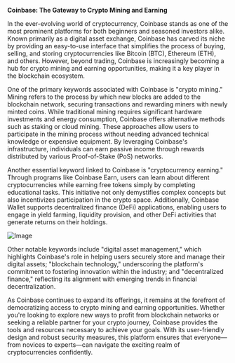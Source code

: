 **Coinbase: The Gateway to Crypto Mining and Earning**

In the ever-evolving world of cryptocurrency, Coinbase stands as one of the most prominent platforms for both beginners and seasoned investors alike. Known primarily as a digital asset exchange, Coinbase has carved its niche by providing an easy-to-use interface that simplifies the process of buying, selling, and storing cryptocurrencies like Bitcoin (BTC), Ethereum (ETH), and others. However, beyond trading, Coinbase is increasingly becoming a hub for crypto mining and earning opportunities, making it a key player in the blockchain ecosystem.

One of the primary keywords associated with Coinbase is "crypto mining." Mining refers to the process by which new blocks are added to the blockchain network, securing transactions and rewarding miners with newly minted coins. While traditional mining requires significant hardware investments and energy consumption, Coinbase offers alternative methods such as staking or cloud mining. These approaches allow users to participate in the mining process without needing advanced technical knowledge or expensive equipment. By leveraging Coinbase's infrastructure, individuals can earn passive income through rewards distributed by various Proof-of-Stake (PoS) networks.

Another essential keyword linked to Coinbase is "cryptocurrency earning." Through programs like Coinbase Earn, users can learn about different cryptocurrencies while earning free tokens simply by completing educational tasks. This initiative not only demystifies complex concepts but also incentivizes participation in the crypto space. Additionally, Coinbase Wallet supports decentralized finance (DeFi) applications, enabling users to engage in yield farming, liquidity provision, and other DeFi activities that generate returns on their holdings.

![Image](https://github.com/user-attachments/assets/31692037-0104-4703-abd1-696b6a7dd41b)

Other notable keywords include "digital asset management," which highlights Coinbase's role in helping users securely store and manage their digital assets; "blockchain technology," underscoring the platform's commitment to fostering innovation within the industry; and "decentralized finance," reflecting its alignment with emerging trends in financial decentralization.

As Coinbase continues to expand its offerings, it remains at the forefront of democratizing access to crypto mining and earning opportunities. Whether you're looking to explore new ways to profit from blockchain networks or seeking a reliable partner for your crypto journey, Coinbase provides the tools and resources necessary to achieve your goals. With its user-friendly design and robust security measures, this platform ensures that everyone—from novices to experts—can navigate the exciting realm of cryptocurrencies confidently.